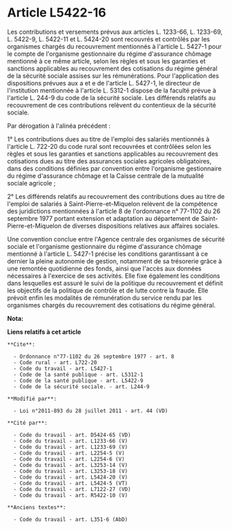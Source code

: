 # Article L5422-16

Les contributions et versements prévus aux articles L. 1233-66, L. 1233-69, L. 5422-9, L. 5422-11 et L. 5424-20 sont
recouvrés et contrôlés par les organismes chargés du recouvrement mentionnés à l'article L. 5427-1 pour le compte de
l'organisme gestionnaire du régime d'assurance chômage mentionné à ce même article, selon les règles et sous les garanties et
sanctions applicables au recouvrement des cotisations du régime général de la sécurité sociale assises sur les rémunérations.
Pour l'application des dispositions prévues aux a et e de l'article L. 5427-1, le directeur de l'institution mentionnée à
l'article L. 5312-1 dispose de la faculté prévue à l'article L. 244-9 du code de la sécurité sociale. Les différends relatifs
au recouvrement de ces contributions relèvent du contentieux de la sécurité sociale. 

Par dérogation à l'alinéa précédent : 

1° Les contributions dues au titre de l'emploi des salariés mentionnés à l'article L. 722-20 du code rural sont recouvrées et
contrôlées selon les règles et sous les garanties et sanctions applicables au recouvrement des cotisations dues au titre des
assurances sociales agricoles obligatoires, dans des conditions définies par convention entre l'organisme gestionnaire du
régime d'assurance chômage et la Caisse centrale de la mutualité sociale agricole ; 

2° Les différends relatifs au recouvrement des contributions dues au titre de l'emploi de salariés à Saint-Pierre-et-Miquelon
relèvent de la compétence des juridictions mentionnées à l'article 8 de l'ordonnance n° 77-1102 du 26 septembre 1977 portant
extension et adaptation au département de Saint-Pierre-et-Miquelon de diverses dispositions relatives aux affaires sociales. 

Une convention conclue entre l'Agence centrale des organismes de sécurité sociale et l'organisme gestionnaire du régime
d'assurance chômage mentionné à l'article L. 5427-1 précise les conditions garantissant à ce dernier la pleine autonomie de
gestion, notamment de sa trésorerie grâce à une remontée quotidienne des fonds, ainsi que l'accès aux données nécessaires à
l'exercice de ses activités. Elle fixe également les conditions dans lesquelles est assuré le suivi de la politique du
recouvrement et définit les objectifs de la politique de contrôle et de lutte contre la fraude. Elle prévoit enfin les
modalités de rémunération du service rendu par les organismes chargés du recouvrement des cotisations du régime général.

**Nota:**



**Liens relatifs à cet article**

	**Cite**:

	  - Ordonnance n°77-1102 du 26 septembre 1977 - art. 8
	  - Code rural - art. L722-20
	  - Code du travail - art. L5427-1
	  - Code de la santé publique - art. L5312-1
	  - Code de la santé publique - art. L5422-9
	  - Code de la sécurité sociale. - art. L244-9

	**Modifié par**:

	  - Loi n°2011-893 du 28 juillet 2011 - art. 44 (VD)

	**Cité par**:

	  - Code du travail - art. D5424-65 (VD)
	  - Code du travail - art. L1233-66 (V)
	  - Code du travail - art. L1233-69 (V)
	  - Code du travail - art. L2254-5 (V)
	  - Code du travail - art. L2254-6 (V)
	  - Code du travail - art. L3253-14 (V)
	  - Code du travail - art. L3253-18 (V)
	  - Code du travail - art. L5424-20 (V)
	  - Code du travail - art. L5424-5 (VT)
	  - Code du travail - art. L7122-27 (VD)
	  - Code du travail - art. R5422-10 (V)

	**Anciens textes**:

	  - Code du travail - art. L351-6 (AbD)
